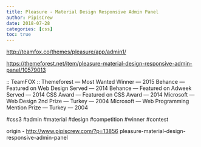 ```yaml
---
title: Pleasure - Material Design Responsive Admin Panel
author: PipisCrew
date: 2018-07-28
categories: [css]
toc: true
---
```


http://teamfox.co/themes/pleasure/app/admin1/

https://themeforest.net/item/pleasure-material-design-responsive-admin-panel/10579013

:: TeamFOX ::
Themeforest — Most Wanted Winner — 2015
Behance — Featured on Web Design Served — 2014
Behance — Featured on Adweek Served — 2014
CSS Award — Featured on CSS Award — 2014
Microsoft — Web Design 2nd Prize — Turkey — 2004
Microsoft — Web Programming Mention Prize — Turkey — 2004

#css3 #admin #material #design #competition #winner #contest

origin - http://www.pipiscrew.com/?p=13856 pleasure-material-design-responsive-admin-panel